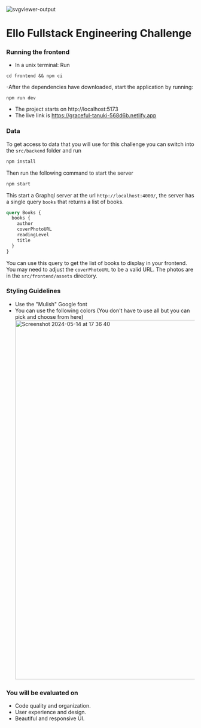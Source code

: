 ![svgviewer-output](https://github.com/ElloTechnology/backend_takehome/assets/3518127/561bc8d4-bffc-4360-b9ea-61e876bcec93)

# Ello Fullstack Engineering Challenge

### Running the frontend

- In a unix terminal: Run

```
cd frontend && npm ci
```

-After the dependencies have downloaded, start the application by running:

```
npm run dev
```

- The project starts on http://localhost:5173
- The live link is https://graceful-tanuki-568d6b.netlify.app

### Data

To get access to data that you will use for this challenge you can switch into the `src/backend` folder and run

```bash
npm install
```

Then run the following command to start the server

```bash
npm start
```

This start a Graphql server at the url `http://localhost:4000/`, the server has a single query `books` that returns a list of books.

```graphql
query Books {
  books {
    author
    coverPhotoURL
    readingLevel
    title
  }
}
```

You can use this query to get the list of books to display in your frontend. You may need to adjust the `coverPhotoURL` to be a valid URL. The photos are in the `src/frontend/assets` directory.

### Styling Guidelines

- Use the "Mulish" Google font
- You can use the following colors (You don't have to use all but you can pick and choose from here)
  <img width="961" alt="Screenshot 2024-05-14 at 17 36 40" src="https://github.com/ElloTechnology/fullstack-take-home-test/assets/3518127/15922f8f-a7c7-4033-8405-76988e95afb3">

### You will be evaluated on

- Code quality and organization.
- User experience and design.
- Beautiful and responsive UI.
